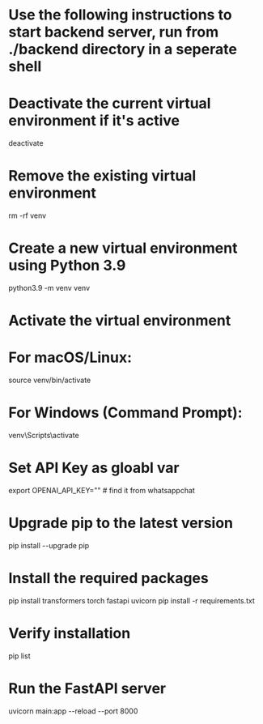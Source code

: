 # Use the following instructions to start backend server, run from ./backend directory in a seperate shell

# Deactivate the current virtual environment if it's active
deactivate

# Remove the existing virtual environment
rm -rf venv

# Create a new virtual environment using Python 3.9
python3.9 -m venv venv

# Activate the virtual environment
# For macOS/Linux:
source venv/bin/activate

# For Windows (Command Prompt):
venv\Scripts\activate

# Set API Key as gloabl var
export OPENAI_API_KEY="" # find it from whatsappchat

# Upgrade pip to the latest version
pip install --upgrade pip

# Install the required packages
pip install transformers torch fastapi uvicorn
pip install -r requirements.txt

# Verify installation
pip list

# Run the FastAPI server
uvicorn main:app --reload --port 8000

